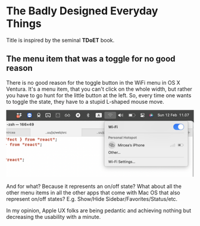 # The Badly Designed  Everyday Things

Title is inspired by the seminal **TDoET** book. 


## The menu item that was a toggle for no good reason

There is no good reason for the toggle button in the WiFi menu in OS X Ventura. It's a menu item, that you can't click on the whole width, but rather you have to go hunt for the little button at the left. So, every time one wants to toggle the state, they have to a  stupid L-shaped mouse move. 

![](../docs/assets/wifi-on-off.png)

And for what? Because it represents an on/off state? What about all the other menu items in all the other apps that come with Mac OS that also represent on/off states? E.g. Show/Hide Sidebar/Favorites/Status/etc.

In my opinion, Apple UX folks are being pedantic and achieving nothing but decreasing the usability with a minute.

